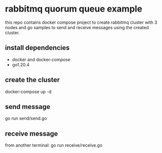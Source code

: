 # rabbitmq quorum queue example

this repo contains docker compose project to create rabbitmq cluster with 3 nodes and go samples to send and receive messages using the created cluster.

## install dependencies

- docker and docker-compose
- go1.20.4

## create the cluster

docker-compose up -d

## send message

go run send/send.go

## receive message

from another terminal:
go run receive/receive.go

